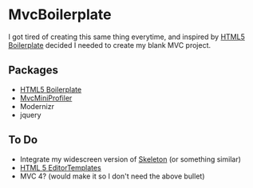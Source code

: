 # MvcBoilerplate

I got tired of creating this same thing everytime, and inspired by [HTML5 Boilerplate](https://github.com/h5bp/html5-boilerplate) decided I needed to create my blank MVC project.

## Packages

* [HTML5 Boilerplate](https://github.com/h5bp/html5-boilerplate)
* [MvcMiniProfiler](http://code.google.com/p/mvc-mini-profiler/)
* Modernizr
* jquery

## To Do

* Integrate my widescreen version of [Skeleton](https://github.com/paultyng/Skeleton) (or something similar)
* [HTML 5 EditorTemplates](https://github.com/paultyng/Html5MvcTemplates)
* MVC 4? (would make it so I don't need the above bullet)